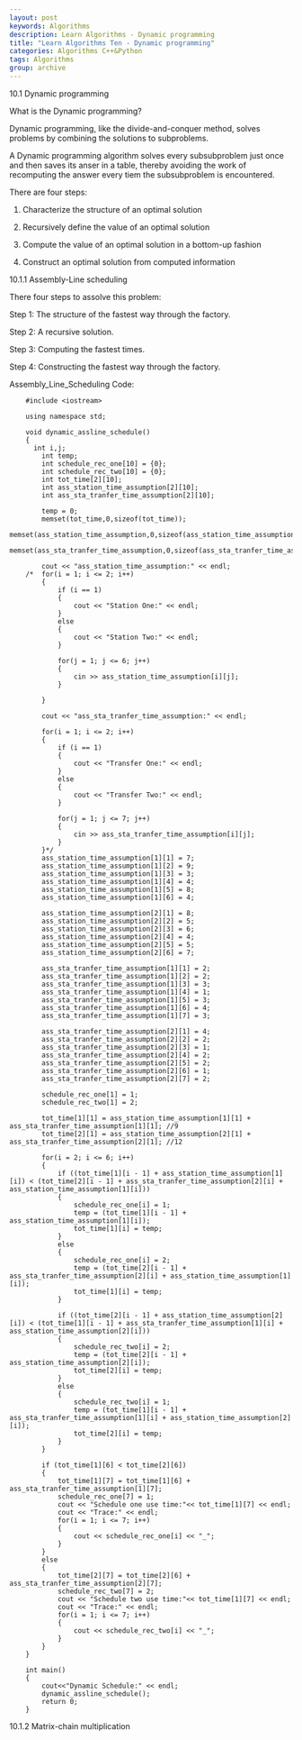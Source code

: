 ```yaml
---
layout: post
keywords: Algorithms
description: Learn Algorithms - Dynamic programming
title: "Learn Algorithms Ten - Dynamic programming"
categories: Algorithms C++&Python
tags: Algorithms
group: archive
---
```


10.1 Dynamic programming

What is the Dynamic programming?

Dynamic programming, like the divide-and-conquer method, solves problems by combining the solutions to subproblems.

A Dynamic programming algorithm solves every subsubproblem just once and then saves its anser in a table, thereby avoiding the work of recomputing the answer every tiem the subsubproblem is encountered.

There are four steps:

  1. Characterize the structure of an optimal solution
  
  2. Recursively define the value of an optimal solution
  
  3. Compute the value of an optimal solution in a bottom-up fashion
  
  4. Construct an optimal solution from computed information
  
10.1.1 Assembly-Line scheduling

There four steps to assolve this problem:

Step 1: The structure of the fastest way through the factory.

Step 2: A recursive solution.

Step 3: Computing the fastest times.

Step 4: Constructing the fastest way through the factory.

Assembly_Line_Scheduling Code:
```
    #include <iostream>
    
    using namespace std;
    
    void dynamic_assline_schedule()
    {
      int i,j;
    	int temp;
    	int schedule_rec_one[10] = {0};
    	int schedule_rec_two[10] = {0};
    	int tot_time[2][10];
    	int ass_station_time_assumption[2][10];
    	int ass_sta_tranfer_time_assumption[2][10];
    
    	temp = 0;
    	memset(tot_time,0,sizeof(tot_time));
    	memset(ass_station_time_assumption,0,sizeof(ass_station_time_assumption));
    	memset(ass_sta_tranfer_time_assumption,0,sizeof(ass_sta_tranfer_time_assumption));
    
    	cout << "ass_station_time_assumption:" << endl;
    /*	for(i = 1; i <= 2; i++)
    	{
    		if (i == 1)
    		{
    			cout << "Station One:" << endl;
    		}
    		else
    		{
    			cout << "Station Two:" << endl;
    		}
    
    		for(j = 1; j <= 6; j++)
    		{
    			cin >> ass_station_time_assumption[i][j];
    		}
    
    	}
    
    	cout << "ass_sta_tranfer_time_assumption:" << endl;
    
    	for(i = 1; i <= 2; i++)
    	{
    		if (i == 1)
    		{
    			cout << "Transfer One:" << endl;
    		}
    		else
    		{
    			cout << "Transfer Two:" << endl;
    		}
    
    		for(j = 1; j <= 7; j++)
    		{
    			cin >> ass_sta_tranfer_time_assumption[i][j];
    		}
    	}*/
    	ass_station_time_assumption[1][1] = 7;
    	ass_station_time_assumption[1][2] = 9;
    	ass_station_time_assumption[1][3] = 3;
    	ass_station_time_assumption[1][4] = 4;
    	ass_station_time_assumption[1][5] = 8;
    	ass_station_time_assumption[1][6] = 4;
    
    	ass_station_time_assumption[2][1] = 8;
    	ass_station_time_assumption[2][2] = 5;
    	ass_station_time_assumption[2][3] = 6;
    	ass_station_time_assumption[2][4] = 4;
    	ass_station_time_assumption[2][5] = 5;
    	ass_station_time_assumption[2][6] = 7;
    
    	ass_sta_tranfer_time_assumption[1][1] = 2;
    	ass_sta_tranfer_time_assumption[1][2] = 2;
    	ass_sta_tranfer_time_assumption[1][3] = 3;
    	ass_sta_tranfer_time_assumption[1][4] = 1;
    	ass_sta_tranfer_time_assumption[1][5] = 3;
    	ass_sta_tranfer_time_assumption[1][6] = 4;
    	ass_sta_tranfer_time_assumption[1][7] = 3;
    
    	ass_sta_tranfer_time_assumption[2][1] = 4;
    	ass_sta_tranfer_time_assumption[2][2] = 2;
    	ass_sta_tranfer_time_assumption[2][3] = 1;
    	ass_sta_tranfer_time_assumption[2][4] = 2;
    	ass_sta_tranfer_time_assumption[2][5] = 2;
    	ass_sta_tranfer_time_assumption[2][6] = 1;
    	ass_sta_tranfer_time_assumption[2][7] = 2;
    
    	schedule_rec_one[1] = 1;
    	schedule_rec_two[1] = 2;
    
    	tot_time[1][1] = ass_station_time_assumption[1][1] + ass_sta_tranfer_time_assumption[1][1]; //9
    	tot_time[2][1] = ass_station_time_assumption[2][1] + ass_sta_tranfer_time_assumption[2][1]; //12
    
    	for(i = 2; i <= 6; i++)
    	{
    		if ((tot_time[1][i - 1] + ass_station_time_assumption[1][i]) < (tot_time[2][i - 1] + ass_sta_tranfer_time_assumption[2][i] + ass_station_time_assumption[1][i]))
    		{
    			schedule_rec_one[i] = 1;
    			temp = (tot_time[1][i - 1] + ass_station_time_assumption[1][i]);
    			tot_time[1][i] = temp;
    		}
    		else
    		{
    			schedule_rec_one[i] = 2;
    			temp = (tot_time[2][i - 1] + ass_sta_tranfer_time_assumption[2][i] + ass_station_time_assumption[1][i]);
    			tot_time[1][i] = temp;
    		}
    
    		if ((tot_time[2][i - 1] + ass_station_time_assumption[2][i]) < (tot_time[1][i - 1] + ass_sta_tranfer_time_assumption[1][i] + ass_station_time_assumption[2][i]))
    		{
    			schedule_rec_two[i] = 2;
    			temp = (tot_time[2][i - 1] + ass_station_time_assumption[2][i]);
    			tot_time[2][i] = temp;
    		}
    		else
    		{
    			schedule_rec_two[i] = 1;
    			temp = (tot_time[1][i - 1] + ass_sta_tranfer_time_assumption[1][i] + ass_station_time_assumption[2][i]);
    			tot_time[2][i] = temp;
    		}
    	}
    
    	if (tot_time[1][6] < tot_time[2][6])
    	{
    		tot_time[1][7] = tot_time[1][6] + ass_sta_tranfer_time_assumption[1][7];
    		schedule_rec_one[7] = 1;
    		cout << "Schedule one use time:"<< tot_time[1][7] << endl;
    		cout << "Trace:" << endl;
    		for(i = 1; i <= 7; i++)
    		{
    			cout << schedule_rec_one[i] << "_";
    		}
    	}
    	else
    	{
    		tot_time[2][7] = tot_time[2][6] + ass_sta_tranfer_time_assumption[2][7];
    		schedule_rec_two[7] = 2;
    		cout << "Schedule two use time:"<< tot_time[1][7] << endl;
    		cout << "Trace:" << endl;
    		for(i = 1; i <= 7; i++)
    		{
    			cout << schedule_rec_two[i] << "_";
    		}
    	}
    }
    
    int main()
    {
    	cout<<"Dynamic Schedule:" << endl;
    	dynamic_assline_schedule();
    	return 0;
    }
```   
    
10.1.2 Matrix-chain multiplication



